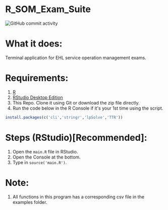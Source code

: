 # R_SOM_Exam_Suite

![GitHub commit activity](https://img.shields.io/github/commit-activity/w/algo7/R_SOM_Exam_Suite?style=for-the-badge)

# What it does:

Terminal application for EHL service operation management exams.

# Requirements:

1. [R](https://www.r-project.org/)
2. [RStudio Desktop Edition](https://rstudio.com/products/rstudio/download/)
3. This Repo. Clone it using Git or download the zip file directly.
4. Run the code below in the R Console if it's your 1st time using the script.

```R
install.packages(c('cli','stringr','lpSolve','TTR'))
```

# Steps (RStudio)[Recommended]:

1. Open the `main.R` file in RStudio.
2. Open the Console at the bottom.
3. Type in `source('main.R')`.

# Note:

1. All functions in this program has a corresponding csv file in the examples folder.
